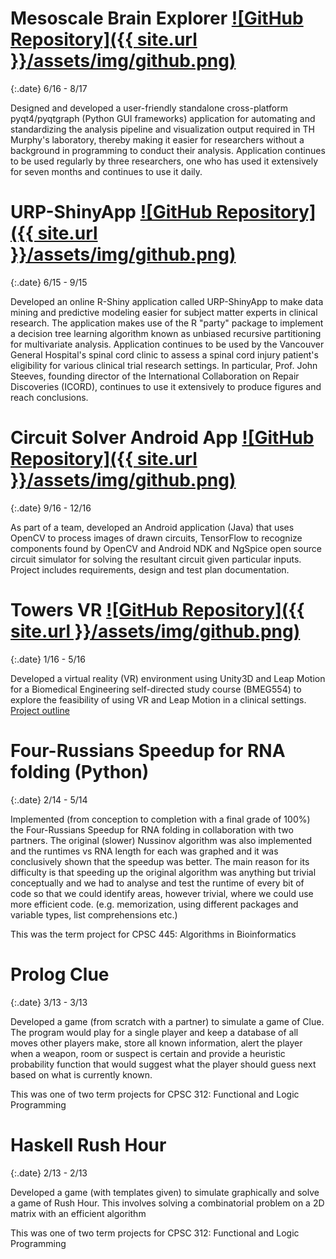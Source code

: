 # Mesoscale Brain Explorer  [![GitHub Repository]({{ site.url }}/assets/img/github.png)](https://github.com/Frikster/Mesoscale-Brain-Explorer)

{:.date}
6/16 - 8/17

Designed and developed a user-friendly standalone cross-platform pyqt4/pyqtgraph (Python GUI frameworks) application for automating and standardizing the analysis pipeline and visualization output required in TH Murphy's laboratory, thereby making it easier for researchers without a background in programming to conduct their analysis. Application continues to be used regularly by three researchers, one who has used it extensively for seven months and continues to use it daily.

# URP-ShinyApp [![GitHub Repository]({{ site.url }}/assets/img/github.png)](https://github.com/Frikster/URP-ShinyApp)

{:.date}
6/15 - 9/15

Developed an online R-Shiny application called URP-ShinyApp to make data mining and predictive modeling easier for subject matter experts in clinical research. The application makes use of the R "party" package to implement a decision tree learning algorithm known as unbiased recursive partitioning for multivariate analysis. Application continues to be used by the Vancouver General Hospital's spinal cord clinic to assess a spinal cord injury patient's eligibility for various clinical trial research settings. In particular, Prof. John Steeves, founding director of the International Collaboration on Repair Discoveries (ICORD), continues to use it extensively to produce figures and reach conclusions.

# Circuit Solver Android App  [![GitHub Repository]({{ site.url }}/assets/img/github.png)](https://github.com/Frikster/CircuitSolverApp)

{:.date}
9/16 - 12/16

As part of a team, developed an Android application (Java) that uses OpenCV to process images of drawn circuits, TensorFlow to recognize components found by OpenCV and Android NDK and NgSpice open source circuit simulator for solving the resultant circuit given particular inputs. Project includes requirements, design and test plan documentation.

# Towers VR [![GitHub Repository]({{ site.url }}/assets/img/github.png)](https://github.com/Frikster/BMEG554-Towers)

{:.date}
1/16 - 5/16

Developed a virtual reality (VR) environment using Unity3D and Leap Motion for a Biomedical Engineering self-directed study course (BMEG554) to explore the feasibility of using VR and Leap Motion in a clinical settings. <a href="http://icord.org/2016/05/30518/" target="_blank">Project outline</a>

# Four-Russians Speedup for RNA folding (Python)

{:.date}
2/14 - 5/14

Implemented (from conception to completion with a final grade of 100%) the Four-Russians Speedup for RNA folding in collaboration with two partners. The original (slower) Nussinov algorithm was also implemented and the runtimes vs RNA length for each was graphed and it was conclusively shown that the speedup was better. The main reason for its difficulty is that speeding up the original algorithm was anything but trivial conceptually and we had to analyse and test the runtime of every bit of code so that we could identify areas, however trivial, where we could use more efficient code. (e.g. memorization, using different packages and variable types, list comprehensions etc.)

This was the term project for CPSC 445: Algorithms in Bioinformatics

# Prolog Clue

{:.date}
3/13 - 3/13

Developed a game (from scratch with a partner) to simulate a game of Clue. The program would play for a single player and keep a database of all moves other players make, store all known information, alert the player when a weapon, room or suspect is certain and provide a heuristic probability function that would suggest what the player should guess next based on what is currently known.

This was one of two term projects for CPSC 312: Functional and Logic Programming

# Haskell Rush Hour

{:.date}
2/13 - 2/13

Developed a game (with templates given) to simulate graphically and solve a game of Rush Hour. This involves solving a combinatorial problem on a 2D matrix with an efficient algorithm

This was one of two term projects for CPSC 312: Functional and Logic Programming